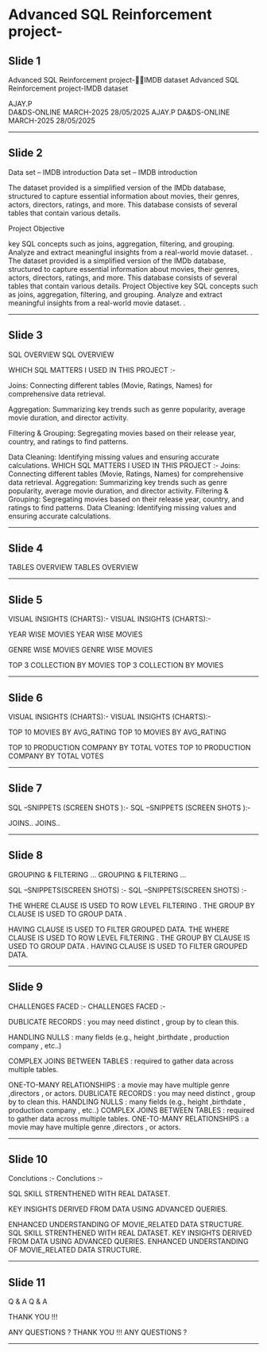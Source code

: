 # Advanced SQL Reinforcement project-


## Slide 1

Advanced SQL Reinforcement project-IMDB dataset
Advanced SQL Reinforcement project-IMDB dataset

AJAY.P          
DA&DS-ONLINE 
MARCH-2025
28/05/2025
AJAY.P
DA&DS-ONLINE
MARCH-2025
28/05/2025


---


## Slide 2

Data set – IMDB introduction
Data set – IMDB introduction

The dataset provided is a simplified version of the IMDb database, structured to capture 
essential information about movies, their genres, actors, directors, ratings, and more. This 
database consists of several tables that contain various details.

Project Objective 

 key SQL concepts such as joins, aggregation, filtering, and grouping. 
 Analyze and extract meaningful insights from a real-world movie dataset. .
The dataset provided is a simplified version of the IMDb database, structured to capture
essential information about movies, their genres, actors, directors, ratings, and more. This
database consists of several tables that contain various details.
Project Objective
key SQL concepts such as joins, aggregation, filtering, and grouping.
Analyze and extract meaningful insights from a real-world movie dataset. .


---


## Slide 3

SQL OVERVIEW
SQL OVERVIEW

WHICH  SQL MATTERS I USED  IN THIS PROJECT :-

Joins:     Connecting different tables (Movie, Ratings, Names) for comprehensive data retrieval. 

Aggregation:   Summarizing key trends such as genre popularity, average movie duration, and director activity. 

Filtering & Grouping: Segregating movies based on their release year, country, and ratings to find patterns. 

Data Cleaning: Identifying missing values and ensuring accurate calculations.
WHICH  SQL MATTERS I USED  IN THIS PROJECT :-
Joins:     Connecting different tables (Movie, Ratings, Names) for comprehensive data retrieval.
Aggregation:   Summarizing key trends such as genre popularity, average movie duration, and director activity.
Filtering & Grouping: Segregating movies based on their release year, country, and ratings to find patterns.
Data Cleaning: Identifying missing values and ensuring accurate calculations.


---


## Slide 4

TABLES OVERVIEW
TABLES OVERVIEW


---


## Slide 5

VISUAL INSIGHTS (CHARTS):-
VISUAL INSIGHTS (CHARTS):-

YEAR WISE MOVIES
YEAR WISE MOVIES

GENRE WISE MOVIES
GENRE WISE MOVIES

TOP 3 COLLECTION BY MOVIES
TOP 3 COLLECTION BY MOVIES


---


## Slide 6

VISUAL INSIGHTS (CHARTS):-
VISUAL INSIGHTS (CHARTS):-

TOP 10 MOVIES BY AVG_RATING
TOP 10 MOVIES BY AVG_RATING

TOP 10 PRODUCTION COMPANY  BY TOTAL VOTES
TOP 10 PRODUCTION COMPANY  BY TOTAL VOTES


---


## Slide 7

SQL –SNIPPETS (SCREEN SHOTS ):-
SQL –SNIPPETS (SCREEN SHOTS ):-

JOINS..
JOINS..


---


## Slide 8

GROUPING & FILTERING …
GROUPING & FILTERING …

SQL –SNIPPETS(SCREEN SHOTS) :-
SQL –SNIPPETS(SCREEN SHOTS) :-

THE WHERE CLAUSE IS USED TO ROW LEVEL FILTERING
.
THE GROUP BY CLAUSE IS USED TO GROUP DATA .

HAVING CLAUSE IS USED TO FILTER GROUPED DATA.
THE WHERE CLAUSE IS USED TO ROW LEVEL FILTERING
.
THE GROUP BY CLAUSE IS USED TO GROUP DATA .
HAVING CLAUSE IS USED TO FILTER GROUPED DATA.


---


## Slide 9

CHALLENGES FACED :-
CHALLENGES FACED :-

DUBLICATE  RECORDS : you may need  distinct , group by to clean this.

HANDLING NULLS : many fields (e.g., height ,birthdate , production company , etc..)
 
COMPLEX JOINS BETWEEN TABLES : required to gather data across multiple tables.

ONE-TO-MANY RELATIONSHIPS : a movie may have multiple genre ,directors , or actors.
DUBLICATE  RECORDS : you may need  distinct , group by to clean this.
HANDLING NULLS : many fields (e.g., height ,birthdate , production company , etc..)
COMPLEX JOINS BETWEEN TABLES : required to gather data across multiple tables.
ONE-TO-MANY RELATIONSHIPS : a movie may have multiple genre ,directors , or actors.


---


## Slide 10

Conclutions :-
Conclutions :-

SQL SKILL STRENTHENED WITH REAL DATASET.

KEY INSIGHTS DERIVED FROM DATA USING ADVANCED QUERIES.

ENHANCED UNDERSTANDING OF MOVIE_RELATED DATA STRUCTURE.
SQL SKILL STRENTHENED WITH REAL DATASET.
KEY INSIGHTS DERIVED FROM DATA USING ADVANCED QUERIES.
ENHANCED UNDERSTANDING OF MOVIE_RELATED DATA STRUCTURE.


---


## Slide 11

Q & A
Q & A

THANK YOU !!!

ANY QUESTIONS ?
THANK YOU !!!
ANY QUESTIONS ?


---
